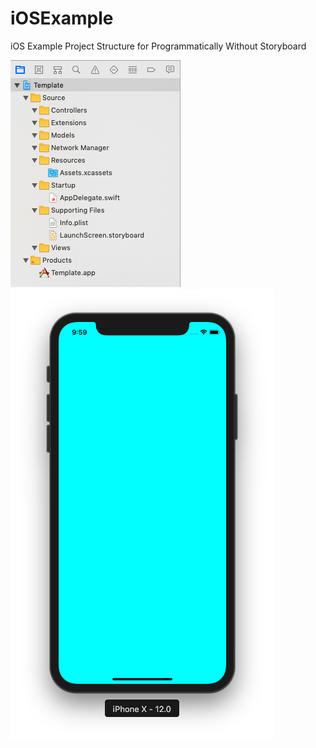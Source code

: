 # iOSExample 
iOS Example Project Structure for Programmatically Without Storyboard

![XCode_Structure](/Screenshot/File%20Structure.png)
![Main_Screen](/Screenshot/Main%20Screen.png)
